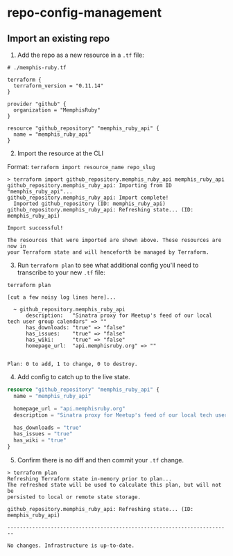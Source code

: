 # repo-config-management

## Import an existing repo

1. Add the repo as a new resource in a `.tf` file:
```hcl
# ./memphis-ruby.tf

terraform {
  terraform_version = "0.11.14"
}

provider "github" {
  organization = "MemphisRuby"
}

resource "github_repository" "memphis_ruby_api" {
  name = "memphis_ruby_api"
}
```

2. Import the resource at the CLI

Format: `terraform import resource_name repo_slug`

```console
> terraform import github_repository.memphis_ruby_api memphis_ruby_api
github_repository.memphis_ruby_api: Importing from ID "memphis_ruby_api"...
github_repository.memphis_ruby_api: Import complete!
  Imported github_repository (ID: memphis_ruby_api)
github_repository.memphis_ruby_api: Refreshing state... (ID: memphis_ruby_api)

Import successful!

The resources that were imported are shown above. These resources are now in
your Terraform state and will henceforth be managed by Terraform.
```

3. Run `terraform plan` to see what additional config you'll need to transcribe to your new `.tf` file:

```console
terraform plan

[cut a few noisy log lines here]... 

  ~ github_repository.memphis_ruby_api
      description:   "Sinatra proxy for Meetup's feed of our local tech user group calendars" => ""
      has_downloads: "true" => "false"
      has_issues:    "true" => "false"
      has_wiki:      "true" => "false"
      homepage_url:  "api.memphisruby.org" => ""


Plan: 0 to add, 1 to change, 0 to destroy.
```

4. Add config to catch up to the live state.

```tf
resource "github_repository" "memphis_ruby_api" {
  name = "memphis_ruby_api"

  homepage_url = "api.memphisruby.org"
  description = "Sinatra proxy for Meetup's feed of our local tech user group calendars"

  has_downloads = "true"
  has_issues = "true"
  has_wiki = "true"
}
```

5. Confirm there is no diff and then commit your `.tf` change.

```console
> terraform plan
Refreshing Terraform state in-memory prior to plan...
The refreshed state will be used to calculate this plan, but will not be
persisted to local or remote state storage.

github_repository.memphis_ruby_api: Refreshing state... (ID: memphis_ruby_api)

------------------------------------------------------------------------

No changes. Infrastructure is up-to-date.
```
